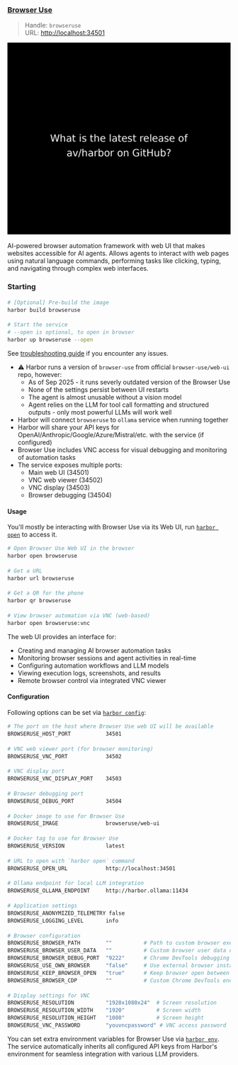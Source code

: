 ### [Browser Use](https://github.com/browser-use/web-ui)

> Handle: `browseruse`<br/>
> URL: [http://localhost:34501](http://localhost:34501)

![Browser Use Screenshot](./harbor-browseruse.gif)

AI-powered browser automation framework with web UI that makes websites accessible for AI agents. Allows agents to interact with web pages using natural language commands, performing tasks like clicking, typing, and navigating through complex web interfaces.

### Starting

```bash
# [Optional] Pre-build the image
harbor build browseruse

# Start the service
# --open is optional, to open in browser
harbor up browseruse --open
```

See [troubleshooting guide](./1.-Harbor-User-Guide#troubleshooting) if you encounter any issues.

- ⚠️ Harbor runs a version of `browser-use` from official `browser-use/web-ui` repo, however:
  - As of Sep 2025 - it runs severly outdated version of the Browser Use
  - None of the settings persist between UI restarts
  - The agent is almost unusable without a vision model
  - Agent relies on the LLM for tool call formatting and structured outputs - only most powerful LLMs will work well
- Harbor will connect `browseruse` to `ollama` service when running together
- Harbor will share your API keys for OpenAI/Anthropic/Google/Azure/Mistral/etc. with the service (if configured)
- Browser Use includes VNC access for visual debugging and monitoring of automation tasks
- The service exposes multiple ports:
  - Main web UI (34501)
  - VNC web viewer (34502)
  - VNC display (34503)
  - Browser debugging (34504)

#### Usage

You'll mostly be interacting with Browser Use via its Web UI, run [`harbor open`](./3.-Harbor-CLI-Reference#harbor-open-service) to access it.

```bash
# Open Browser Use Web UI in the browser
harbor open browseruse

# Get a URL
harbor url browseruse

# Get a QR for the phone
harbor qr browseruse

# View browser automation via VNC (web-based)
harbor open browseruse:vnc
```

The web UI provides an interface for:
- Creating and managing AI browser automation tasks
- Monitoring browser sessions and agent activities in real-time
- Configuring automation workflows and LLM models
- Viewing execution logs, screenshots, and results
- Remote browser control via integrated VNC viewer

#### Configuration

Following options can be set via [`harbor config`](./3.-Harbor-CLI-Reference.md#harbor-config):

```bash
# The port on the host where Browser Use web UI will be available
BROWSERUSE_HOST_PORT           34501

# VNC web viewer port (for browser monitoring)
BROWSERUSE_VNC_PORT            34502

# VNC display port
BROWSERUSE_VNC_DISPLAY_PORT    34503

# Browser debugging port
BROWSERUSE_DEBUG_PORT          34504

# Docker image to use for Browser Use
BROWSERUSE_IMAGE               browseruse/web-ui

# Docker tag to use for Browser Use
BROWSERUSE_VERSION             latest

# URL to open with `harbor open` command
BROWSERUSE_OPEN_URL            http://localhost:34501

# Ollama endpoint for local LLM integration
BROWSERUSE_OLLAMA_ENDPOINT     http://harbor.ollama:11434

# Application settings
BROWSERUSE_ANONYMIZED_TELEMETRY false
BROWSERUSE_LOGGING_LEVEL       info

# Browser configuration
BROWSERUSE_BROWSER_PATH        ""          # Path to custom browser executable
BROWSERUSE_BROWSER_USER_DATA   ""          # Custom browser user data directory
BROWSERUSE_BROWSER_DEBUG_PORT  "9222"      # Chrome DevTools debugging port
BROWSERUSE_USE_OWN_BROWSER     "false"     # Use external browser instance
BROWSERUSE_KEEP_BROWSER_OPEN   "true"      # Keep browser open between tasks
BROWSERUSE_BROWSER_CDP         ""          # Custom Chrome DevTools endpoint

# Display settings for VNC
BROWSERUSE_RESOLUTION          "1920x1080x24"  # Screen resolution
BROWSERUSE_RESOLUTION_WIDTH    "1920"          # Screen width
BROWSERUSE_RESOLUTION_HEIGHT   "1080"          # Screen height
BROWSERUSE_VNC_PASSWORD        "youvncpassword" # VNC access password
```

You can set extra environment variables for Browser Use via [`harbor env`](./3.-Harbor-CLI-Reference#harbor-env). The service automatically inherits all configured API keys from Harbor's environment for seamless integration with various LLM providers.
